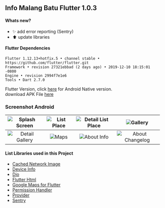 ## Info Malang Batu Flutter 1.0.3 ##

#### Whats new? #####
- :sparkles: add error reporting (Sentry)
- :arrow_up: update libraries

#### Flutter Dependencies ####
```
Flutter 1.12.13+hotfix.5 • channel stable • https://github.com/flutter/flutter.git
Framework • revision 27321ebbad (2 days ago) • 2019-12-10 18:15:01 -0800
Engine • revision 2994f7e1e6
Tools • Dart 2.7.0
```

Flutter Version, click [here](https://github.com/yoesuv/Info-Malang-Batu) for Android Native version.<br/>
download APK File [here](https://www.dropbox.com/s/2vaees3t9wahtti)

### Screenshot Android ###
| ![Splash Screen](https://i.imgur.com/M6ffjS5.jpg) | ![List Place](https://i.imgur.com/6DHPgog.jpg) | ![Detail List Place](https://i.imgur.com/PnIr1DR.jpg) | ![Gallery](https://i.imgur.com/OmmP6dH.jpg) |
| :---: | :---: | :---: | :---: |
| ![Detail Gallery](https://i.imgur.com/DTnIrQW.jpg) | ![Maps](https://i.imgur.com/NW8PPEn.jpg) | ![About Info](https://i.imgur.com/tSrhur2.jpg) | ![About Changelog](https://i.imgur.com/f3zzxCf.jpg) |

#### List Libraries used in this Project ####
- [Cached Network Image](https://pub.dev/packages/cached_network_image)
- [Device Info](https://pub.dev/packages/device_info)
- [Dio](https://pub.dev/packages/dio)
- [Flutter Html](https://pub.dev/packages/flutter_html)
- [Google Maps for Flutter](https://pub.dev/packages/google_maps_flutter)
- [Permission Handler](https://pub.dev/packages/permission_handler)
- [Provider](https://pub.dev/packages/provider)
- [Sentry](https://pub.dev/packages/sentry)
